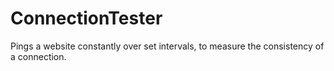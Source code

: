 # ConnectionTester
Pings a website constantly over set intervals, to measure the consistency of a connection.
